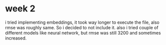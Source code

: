 # week 2
i tried implementing embeddings, it took way longer to execute the file, also rmse was roughly same. 
So i decided to not include it.
also i tried couple of different models like neural network, but rmse was still 3200 and sometimes increased.
